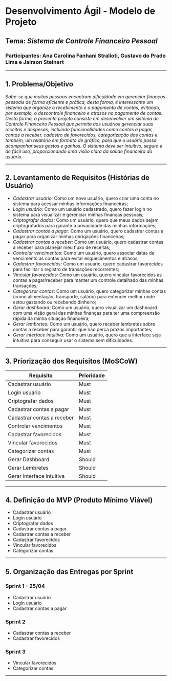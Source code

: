 # Desenvolvimento Ágil - Modelo de Projeto

## Tema: *Sistema de Controle Financeiro Pessoal*

### Participantes: Ana Carolina Fanhani Stralioti, Gustavo do Prado Lima e Jairson Steinert
---

## 1. Problema/Objetivo

*Sabe-se que muitas pessoas encontram dificuldade em gerenciar finanças pessoais de forma eficiente e prática, desta forma, é interessante um sistema que organize o recebimento e o pagamento de contas, evitando, por exemplo, o descontrole financeiro e atrasos no pagamento de contas. Desta forma, o presente projeto consiste em desenvolver um sistema de Controle Financeiro Pessoal que permita aos usuários gerenciar suas receitas e despesas, incluindo funcionalidades como contas a pagar, contas a receber, cadastro de favorecidos, categorização das contas e. também, um relatório em formato de gráfico, para que o usuário possa acompanhar seus gastos e ganhos. O sistema deve ser intuitivo, seguro e de fácil uso, proporcionando uma visão clara da saúde financeira do usuário.*

---

## 2. Levantamento de Requisitos (Histórias de Usuário)

- *Cadastrar usuário:* Como um novo usuário, quero criar uma conta no sistema para acessar minhas informações financeiras;
- *Login usuário:* Como um usuário cadastrado, quero fazer login no sistema para visualizar e gerenciar minhas finanças pessoais;
- *Criptografar dados:* Como um usuário, quero que meus dados sejam criptografados para garantir a privacidade das minhas informações;
- *Cadastrar contas a pagar:* Como um usuário, quero cadastrar contas a pagar para organizar minhas obrigações financeiras;
- *Cadastrar contas a receber:* Como um usuário, quero cadastrar contas a receber para planejar meu fluxo de receitas;
- *Controlar vencimentos:* Como um usuário, quero associar datas de vencimento as contas para evitar esquecimentos e atrasos;
- *Cadastrar favorecidos:* Como um usuário, quero cadastrar favorecidos para facilitar o registro de transações recorrentes;
- *Vincular favorecidos:* Como um usuário, quero vincular favorecidos às contas a pagar/receber para manter um controle detalhado das minhas transações;
- *Categorizar contas:* Como um usuário, quero categorizar minhas contas (como alimentação, transporte, salário) para entender melhor onde estou gastando ou recebendo dinheiro;
- *Gerar dashboard:* Como um usuário, quero visualizar um dashboard com uma visão geral das minhas finanças para ter uma compreensão rápida da minha situação financeira;
- *Gerar lembretes:* Como um usuário, quero receber lembretes sobre contas a receber para garantir que não perca prazos importantes;
- *Gerar interface intuitiva:* Como um usuário, quero que a interface seja intuitiva para conseguir usar o sistema sem dificuldades.

---

## 3. Priorização dos Requisitos (MoSCoW)

| Requisito                                   | Prioridade |
|---------------------------------------------|------------|
| Cadastrar usuário                           | Must       |
| Login usuário                               | Must       |
| Criptografar dados                          | Must       |
| Cadastrar contas a pagar                    | Must       |
| Cadastrar contas a receber                  | Must       |
| Controlar vencimentos                       | Must       |
| Cadastrar favorecidos                       | Must       |
| Vincular favorecidos                        | Must       |
| Categorizar contas                          | Must       |
| Gerar Dashboard                             | Should     |
| Gerar Lembretes                             | Should     |
| Gerar interface intuitiva                   | Should     |

---

## 4. Definição do MVP (Produto Mínimo Viável)    

- Cadastrar usuário
- Login usuário
- Criptografar dados
- Cadastrar contas a pagar
- Cadastrar contas a receber
- Cadastrar favorecidos
- Vincular favorecidos
- Categorizar contas

---    

## 5. Organização das Entregas por Sprint    
    
### Sprint 1 - 25/04

- Cadastrar usuário
- Login usuário
- Cadastrar contas a pagar   

### Sprint 2    

- Cadastrar contas a receber
- Cadastrar favorecidos 

### Sprint 3    

- Vincular favorecidos   
- Categorizar contas  

---